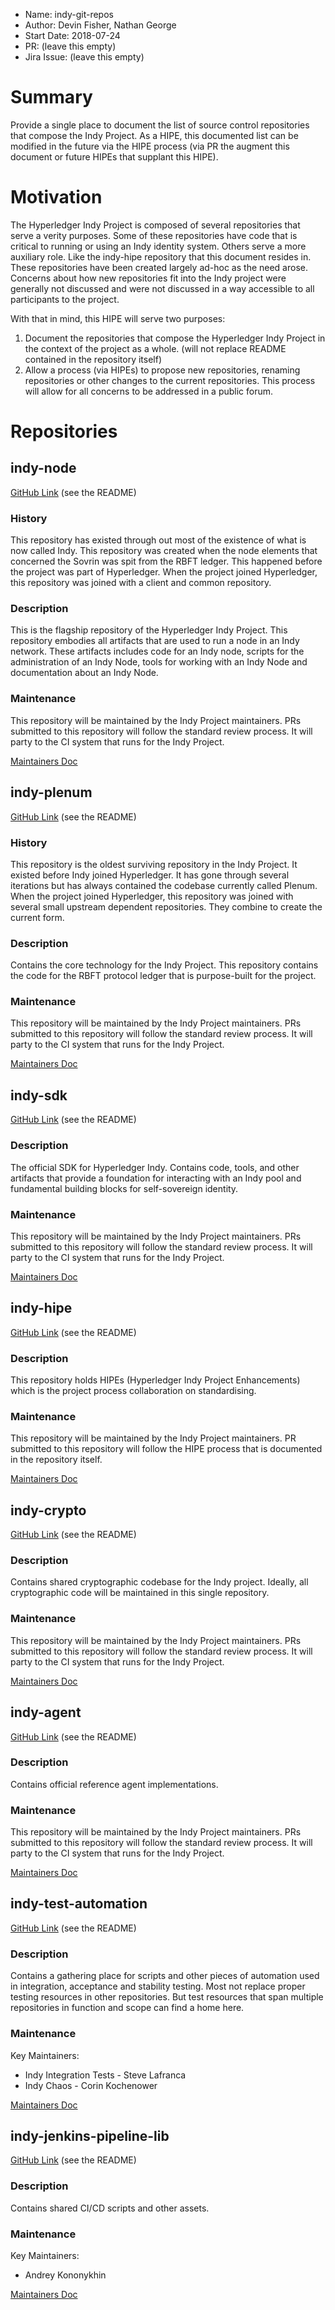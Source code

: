 - Name: indy-git-repos
- Author: Devin Fisher, Nathan George
- Start Date: 2018-07-24
- PR: (leave this empty)
- Jira Issue: (leave this empty)

# Summary
[summary]: #summary

Provide a single place to document the list of source control repositories that compose 
the Indy Project. As a HIPE, this documented list can be modified in the future via the HIPE process 
(via PR the augment this document or future HIPEs that supplant this HIPE).

# Motivation
[motivation]: #motivation

The Hyperledger Indy Project is composed of several repositories that serve a verity purposes. Some of 
these repositories have code that is critical to running or using an Indy identity system. Others serve a more auxiliary
role. Like the indy-hipe repository that this document resides in. These repositories have been created largely  ad-hoc 
as the need arose. Concerns about how new repositories fit into the Indy project were generally not discussed and were not
discussed in a way accessible to all participants to the project. 

With that in mind, this HIPE will serve two purposes:
1. Document the repositories that compose the Hyperledger Indy Project in the context of the project as a whole. (will 
not replace README contained in the repository itself)
2. Allow a process (via HIPEs) to propose new repositories, renaming repositories or other changes to the current 
repositories. This process will allow for all concerns to be addressed in a public forum.
  

# Repositories
[tutorial]: #Repositories

## indy-node

[GitHub Link](https://github.com/hyperledger/indy-node) (see the README)

### History
This repository has existed through out most of the existence of what is now called Indy. This repository was
created when the node elements that concerned the Sovrin was spit from the RBFT ledger. This happened before
the project was part of Hyperledger. When the project joined Hyperledger, this repository was joined with a
client and common repository.
 
### Description
This is the flagship repository of the Hyperledger Indy Project. This repository embodies all artifacts 
that are used to run a node in an Indy network. These artifacts includes code for an Indy node, scripts for 
the administration of an Indy Node, tools for working with an Indy Node and documentation about an Indy Node. 

### Maintenance
This repository will be maintained by the Indy Project maintainers. PRs submitted to this repository will follow 
the standard review process. It will party to the CI system that runs for the Indy Project.

[Maintainers Doc](https://github.com/hyperledger/indy-node/blob/master/MAINTAINERS.md)


## indy-plenum

[GitHub Link](https://github.com/hyperledger/indy-plenum) (see the README)

### History
This repository is the oldest surviving repository in the Indy Project. It existed before Indy joined Hyperledger. 
It has gone through several iterations but has always contained the codebase currently called Plenum. When the project
joined Hyperledger, this repository was joined with several small upstream dependent repositories. They combine to 
create the current form.
 
### Description
Contains the core technology for the Indy Project. This repository contains the code for the RBFT protocol ledger that 
is purpose-built for the project. 


### Maintenance
This repository will be maintained by the Indy Project maintainers. PRs submitted to this repository will follow 
the standard review process. It will party to the CI system that runs for the Indy Project.

[Maintainers Doc](https://github.com/hyperledger/indy-plenum/blob/master/MAINTAINERS.md)

## indy-sdk

[GitHub Link](https://github.com/hyperledger/indy-sdk) (see the README)

### Description
The official SDK for Hyperledger Indy. Contains code, tools, and other artifacts that provide a foundation for
interacting with an Indy pool and fundamental building blocks for self-sovereign identity.


### Maintenance
This repository will be maintained by the Indy Project maintainers. PRs submitted to this repository will follow 
the standard review process. It will party to the CI system that runs for the Indy Project. 

[Maintainers Doc](https://github.com/hyperledger/indy-sdk/blob/master/MAINTAINERS.md)

## indy-hipe

[GitHub Link](https://github.com/hyperledger/indy-hipe) (see the README)

### Description
This repository holds HIPEs (Hyperledger Indy Project Enhancements) which is the project process collaboration 
on standardising.


### Maintenance
This repository will be maintained by the Indy Project maintainers. PR submitted to this repository will follow the 
HIPE process that is documented in the repository itself.

[Maintainers Doc](https://github.com/hyperledger/indy-hipe/blob/master/MAINTAINERS.md)

## indy-crypto

[GitHub Link](https://github.com/hyperledger/indy-crypto) (see the README)

### Description
Contains shared cryptographic codebase for the Indy project. Ideally, all cryptographic code will be maintained in
this single repository.


### Maintenance
This repository will be maintained by the Indy Project maintainers. PRs submitted to this repository will follow 
the standard review process. It will party to the CI system that runs for the Indy Project.

[Maintainers Doc](https://github.com/hyperledger/indy-crypto/blob/master/MAINTAINERS.md)

## indy-agent

[GitHub Link](https://github.com/hyperledger/indy-agent) (see the README)

### Description
Contains official reference agent implementations. 


### Maintenance
This repository will be maintained by the Indy Project maintainers. PRs submitted to this repository will follow 
the standard review process. It will party to the CI system that runs for the Indy Project. 

[Maintainers Doc](https://github.com/hyperledger/indy-agent/blob/master/MAINTAINERS.md)

## indy-test-automation

[GitHub Link](https://github.com/hyperledger/indy-test-automation) (see the README)

### Description
Contains a gathering place for scripts and other pieces of automation used in integration, acceptance and 
stability testing. Most not replace proper testing resources in other repositories. But test resources that 
span multiple repositories in function and scope can find a home here.  


### Maintenance
Key Maintainers:

- Indy Integration Tests - Steve Lafranca
- Indy Chaos - Corin Kochenower

[Maintainers Doc](https://github.com/hyperledger/indy-test-automation/blob/master/MAINTAINERS.md)

## indy-jenkins-pipeline-lib

[GitHub Link](https://github.com/hyperledger/indy-jenkins-pipeline-lib) (see the README)

### Description
Contains shared CI/CD scripts and other assets. 

### Maintenance

Key Maintainers:

- Andrey Kononykhin

[Maintainers Doc](https://github.com/hyperledger/indy-jenkins-pipeline-lib/blob/master/MAINTAINERS.md)